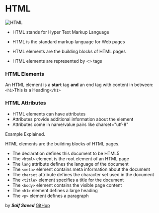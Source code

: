 # HTML 
![HTML](https://codebrainer.azureedge.net/images/what-is-html.jpg)

+ HTML stands for Hyper Text Markup Language

+ HTML is the standard markup language for Web pages

+ HTML elements are the building blocks of HTML pages

+ HTML elements are represented by <> tags


 ### HTML Elements
An HTML element is a **start** tag **and** an end tag with content in between:
`<h1>`This is a Heading`</h1>`

### HTML Attributes
- HTML elements can have attributes
- Attributes provide additional information about the element
- Attributes come in name/value pairs like charset="utf-8"

Example Explained.

HTML elements are the building blocks of HTML pages.

- The <!DOCTYPE html> declaration defines this document to be HTML5
- The `<html>` element is the root element of an HTML page
- The `lang` attribute  defines the language of the document
- The `<meta>` element contains meta information about the document
- The `charset` attribute defines the character set used in the document
- The `<title>` element specifies a title for the document
- The `<body>` element contains the visible page content
- The `<h1>` element defines a large heading
- The `<p>` element defines a paragraph

by ***Saif Saeed***  [GitHup](https://github.com/Saif-K-Saeed)